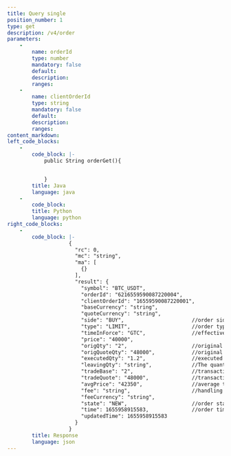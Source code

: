 ```yaml
---
title: Query single
position_number: 1
type: get
description: /v4/order
parameters:
    -
        name: orderId
        type: number
        mandatory: false
        default:
        description: 
        ranges:
    -
        name: clientOrderId
        type: string
        mandatory: false
        default:
        description: 
        ranges:
content_markdown:
left_code_blocks:
    -
        code_block: |-
            public String orderGet(){


            }
        title: Java
        language: java
    -
        code_block:
        title: Python
        language: python
right_code_blocks:
    -
        code_block: |-
                    {
                      "rc": 0,
                      "mc": "string",
                      "ma": [
                        {}
                      ],
                      "result": {
                        "symbol": "BTC_USDT",   
                        "orderId": "6216559590087220004",  
                        "clientOrderId": "16559590087220001",  
                        "baseCurrency": "string",   
                        "quoteCurrency": "string",   
                        "side": "BUY",                      //order side:BUY,SELL
                        "type": "LIMIT",                    //order type  LIMIT,MARKET 
                        "timeInForce": "GTC",               //effective way:GTC,IOC,FOK,GTX
                        "price": "40000",   
                        "origQty": "2",                     //original quantity
                        "origQuoteQty": "48000",            //original amount
                        "executedQty": "1.2",               //executed quantity
                        "leavingQty": "string",             //The quantity to be executed (if the order is cancelled or the order is rejected, the value is 0)
                        "tradeBase": "2",                   //transaction quantity
                        "tradeQuote": "48000",              //transaction amount
                        "avgPrice": "42350",                //average transaction price
                        "fee": "string",                    //handling fee
                        "feeCurrency": "string",   
                        "state": "NEW",                     //order stat NEW,PARTIALLY_FILLED,FILLED,CANCELED,REJECTED,EXPIRED
                        "time": 1655958915583,              //order time
                        "updatedTime": 1655958915583  
                      }
                    }
        title: Response
        language: json
---
```

